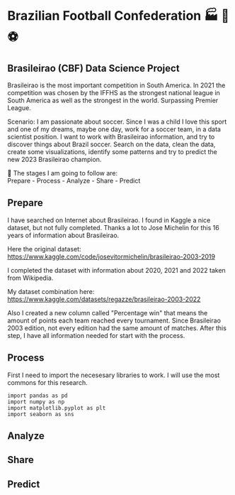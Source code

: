 #  Brazilian Football Confederation :factory: :memo: :soccer: 
## __Brasileirao (CBF) Data Science Project__  

Brasileirao is the most important competition in South America.
In 2021 the competition was chosen by the IFFHS as the strongest national league in South America as well as the strongest in the world. Surpassing Premier League.

Scenario: I am passionate about soccer. Since I was a child I love this sport and one of my dreams, maybe one day, work for a soccer team, 
in a data scientist position.
I want to work with Brasileirao information, and try to discover things about Brazil soccer. Search on the data, clean the data, create some visualizations, identify some patterns and try to predict the new 2023 Brasileirao champion.

:scroll: The stages I am going to follow are:  
Prepare - Process - Analyze - Share - Predict


## Prepare

I have searched on Internet about Brasileirao. I found in Kaggle a nice dataset, but not fully completed. Thanks a lot to Jose Michelin for this 16 years of information about Brasileirao. 

Here the original dataset: https://www.kaggle.com/code/josevitormichelin/brasileirao-2003-2019

I completed the dataset with information about 2020, 2021 and 2022 taken from Wikipedia.

My dataset combination here: https://www.kaggle.com/datasets/regazze/brasileirao-2003-2022

Also I created a new column called "Percentage win" that means the amount of points each team reached every tournament. Since Brasileirao 2003 edition, not every edition had  the same amount of matches.
After this step, I have all information needed for start with the process.

## Process
First I need to import the necesesary libraries to work. I will use the most commons for this research.

```
import pandas as pd 
import numpy as np
import matplotlib.pyplot as plt
import seaborn as sns 
```


## Analyze


## Share


## Predict
